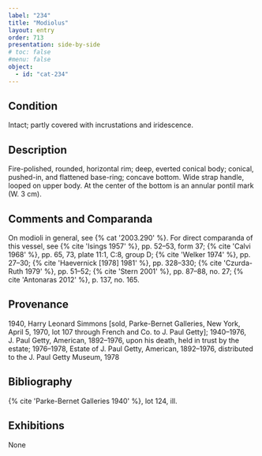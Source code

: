 ```yaml
---
label: "234"
title: "Modiolus"
layout: entry
order: 713
presentation: side-by-side
# toc: false
#menu: false 
object:
  - id: "cat-234"
---
```


## Condition

Intact; partly covered with incrustations and iridescence.

## Description

Fire-polished, rounded, horizontal rim; deep, everted conical body; conical, pushed-in, and flattened base-ring; concave bottom. Wide strap handle, looped on upper body. At the center of the bottom is an annular pontil mark (W. 3 cm).

## Comments and Comparanda

On modioli in general, see {% cat '2003.290' %}. For direct comparanda of this vessel, see {% cite 'Isings 1957' %}, pp. 52–53, form 37; {% cite 'Calvi 1968' %}, pp. 65, 73, plate 11:1, C:8, group D; {% cite 'Welker 1974' %}, pp. 27–30; {% cite 'Haevernick [1978] 1981' %}, pp. 328–330; {% cite 'Czurda-Ruth 1979' %}, pp. 51–52; {% cite 'Stern 2001' %}, pp. 87–88, no. 27; {% cite 'Antonaras 2012' %}, p. 137, no. 165.

## Provenance

1940, Harry Leonard Simmons [sold, Parke-Bernet Galleries, New York, April 5, 1970, lot 107 through French and Co. to J. Paul Getty]; 1940–1976, J. Paul Getty, American, 1892–1976, upon his death, held in trust by the estate; 1976–1978, Estate of J. Paul Getty, American, 1892–1976, distributed to the J. Paul Getty Museum, 1978

## Bibliography

{% cite 'Parke-Bernet Galleries 1940' %}, lot 124, ill.

## Exhibitions

None